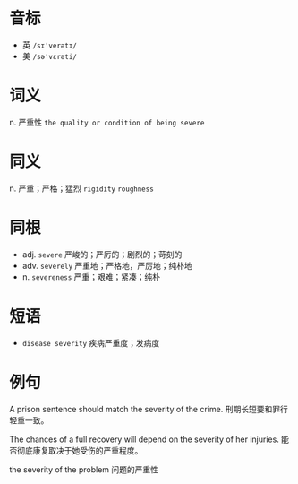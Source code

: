 # 音标

- 英 `/sɪ'verətɪ/`
- 美 `/sə'vɛrəti/`

# 词义

n. 严重性
`the quality or condition of being severe`

# 同义

n. 严重；严格；猛烈
`rigidity` `roughness`

# 同根

- adj. `severe` 严峻的；严厉的；剧烈的；苛刻的
- adv. `severely` 严重地；严格地，严厉地；纯朴地
- n. `severeness` 严重；艰难；紧凑；纯朴

# 短语

- `disease severity` 疾病严重度；发病度

# 例句

A prison sentence should match the severity of the crime.
刑期长短要和罪行轻重一致。

The chances of a full recovery will depend on the severity of her injuries.
能否彻底康复取决于她受伤的严重程度。

the severity of the problem
问题的严重性


